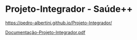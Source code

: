 # Projeto-Integrador - Saúde++


https://pedro-albertini.github.io/Projeto-Integrador/

[Documentação-Projeto-Integrador.pdf](https://github.com/user-attachments/files/17694309/Documentacao-Projeto-Integrador.pdf)
